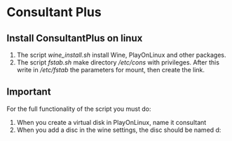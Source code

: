 # Consultant Plus

## Install ConsultantPlus on linux

1. The script _wine_install.sh_ install Wine, PlayOnLinux and other packages.
2. The script _fstab.sh_ make directory _/etc/cons_ with privileges. After this write in _/etc/fstab_ the parameters for mount, then create the link.

## Important

For the full functionality of the script you must do:

1. When you create a virtual disk in PlayOnLinux, name it consultant
2. When you add a disc in the wine settings, the disc should be named d:
